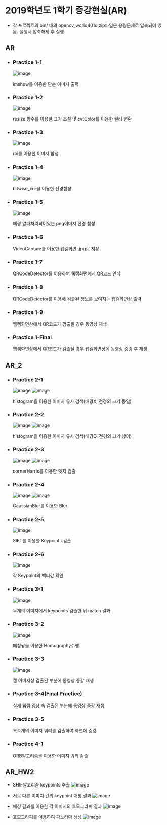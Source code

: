 # 2019학년도 1학기 증강현실(AR)
- 각 프로젝트의 bin/ 내의 opencv_world401d.zip파일은 용량문제로 압축되어 있음. 실행시 압축해제 후 실행

## AR
- ### Practice 1-1
   ![image](https://user-images.githubusercontent.com/7812961/62014375-39f7b500-b1db-11e9-82b1-ffdfe44fd497.png)

   imshow를 이용한 단순 이미지 출력

- ### Practice 1-2
   ![image](https://user-images.githubusercontent.com/7812961/62014411-bee2ce80-b1db-11e9-931d-70f57a8ce06c.png)

   resize 함수를 이용한 크기 조절 및 cvtColor를 이용한 컬러 변환

- ### Practice 1-3
   ![image](https://user-images.githubusercontent.com/7812961/62014495-914a5500-b1dc-11e9-8b97-c5490570e96d.png)

   roi를 이용한 이미지 합성

- ### Practice 1-4
   ![image](https://user-images.githubusercontent.com/7812961/62014508-c0f95d00-b1dc-11e9-93f5-f20379db7bae.png)

   bitwise_xor을 이용한 전경합성

- ### Practice 1-5
   ![image](https://user-images.githubusercontent.com/7812961/62014533-28afa800-b1dd-11e9-857e-0a62060c91bc.png)

   배경 알파처리되어있는 png이미지 전경 합성

- ### Practice 1-6
   VideoCapture를 이용한 웹캠화면 .jpg로 저장

- ### Practice 1-7
   QRCodeDetector를 이용하여 웹캠화면에서 QR코드 인식

- ### Practice 1-8
   QRCodeDetector를 이용해 검출된 정보를 보여지는 웹캠화면상 출력

- ### Practice 1-9
   웹캠화면상에서 QR코드가 검출될 경우 동영상 재생

- ### Practice 1-Final
   웹캠화면상에서 QR코드가 검출될 경우 웹캠화면상에 동영상 증강 후 재생


## AR_2
- ### Practice 2-1
   ![image](https://user-images.githubusercontent.com/7812961/62014866-5f87bd00-b1e1-11e9-9381-cfa72f6c5db6.png)
   ![image](https://user-images.githubusercontent.com/7812961/62014830-ec7e4680-b1e0-11e9-9c0a-92da294fd6c6.png)

   histogram을 이용한 이미지 유사 검색(배경X, 전경의 크기 동일)

- ### Practice 2-2
   ![image](https://user-images.githubusercontent.com/7812961/62014937-13894800-b1e2-11e9-8ba5-3985074631d5.png)
   ![image](https://user-images.githubusercontent.com/7812961/62014902-d1f89d00-b1e1-11e9-9595-8ba063573d53.png)

   histogram을 이용한 이미지 유사 검색(배경O, 전경의 크기 상이)

- ### Practice 2-3
   ![image](https://user-images.githubusercontent.com/7812961/62015014-b641c680-b1e2-11e9-93f8-6686c4c951eb.png)
   ![image](https://user-images.githubusercontent.com/7812961/62015037-e4bfa180-b1e2-11e9-9458-1024d5108cd1.png)

   cornerHarris를 이용한 엣지 검출

- ### Practice 2-4
   ![image](https://user-images.githubusercontent.com/7812961/62015106-92cb4b80-b1e3-11e9-96a7-fdafd230d933.png)
   ![image](https://user-images.githubusercontent.com/7812961/62015116-b42c3780-b1e3-11e9-996a-07bae3e789a0.png)

   GaussianBlur를 이용한 Blur

- ### Practice 2-5
   ![image](https://user-images.githubusercontent.com/7812961/62015183-1be28280-b1e4-11e9-957f-aa60bfb19b5a.png)

   SIFT를 이용한 Keypoints 검출

- ### Practice 2-6
   ![image](https://user-images.githubusercontent.com/7812961/62015225-88f61800-b1e4-11e9-811a-a0fc1b0a82f8.png)

   각 Keypoint의 벡터값 확인

- ### Practice 3-1
   ![image](https://user-images.githubusercontent.com/7812961/62015314-6e706e80-b1e5-11e9-8b0c-8e9808d283e2.png)

   두개의 이미지에서 keypoints 검출한 뒤 match 결과

- ### Practice 3-2
   ![image](https://user-images.githubusercontent.com/7812961/62015432-8694bd80-b1e6-11e9-930c-b279269fe4f8.png)

   매칭쌍을 이용한 Homography수행

- ### Practice 3-3
   ![image](https://user-images.githubusercontent.com/7812961/62015529-484bce00-b1e7-11e9-80c2-e50f4f143906.png)

   캠 이미지상 검출된 부분에 동영상 증강 재생

- ### Practice 3-4(Final Practice)
   실제 웹캠 영상 속 검출된 부분에 동영상 증강 재생

- ### Practice 3-5
   복수개의 이미지 쿼리를 검출하여 화면에 증강

- ### Practice 4-1
   ORB알고리즘을 이용한 이미지 쿼리 검출


## AR_HW2
- SHIF알고리즘 keypoints 추출
   ![image](https://user-images.githubusercontent.com/7812961/62015787-8f3ac300-b1e9-11e9-9c54-46842be98d9a.png)

- 서로 다른 이미지 간의 keypoint 매칭 결과
   ![image](https://user-images.githubusercontent.com/7812961/62015848-cc9f5080-b1e9-11e9-9839-c8f07ef543d2.png)

- 매칭 결과를 이용한 각 이미지의 호모그라피 결과
   ![image](https://user-images.githubusercontent.com/7812961/62015927-1ee07180-b1ea-11e9-98fb-63ba045f75cb.png)

- 호모그라피를 이용하여 파노라마 생성
   ![image](https://user-images.githubusercontent.com/7812961/62015980-53ecc400-b1ea-11e9-9f20-a5c7892b7423.png)
